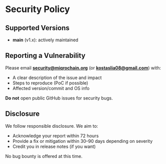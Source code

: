 ﻿# Security Policy

## Supported Versions
- **main** (v1.x): actively maintained

## Reporting a Vulnerability
Please email **security@miqrochain.org** (or **kostaslia08@gmail.com**) with:
- A clear description of the issue and impact
- Steps to reproduce (PoC if possible)
- Affected version/commit and OS info

**Do not** open public GitHub issues for security bugs.

## Disclosure
We follow responsible disclosure. We aim to:
- Acknowledge your report within 72 hours
- Provide a fix or mitigation within 30–90 days depending on severity
- Credit you in release notes (if you want)

No bug bounty is offered at this time.
